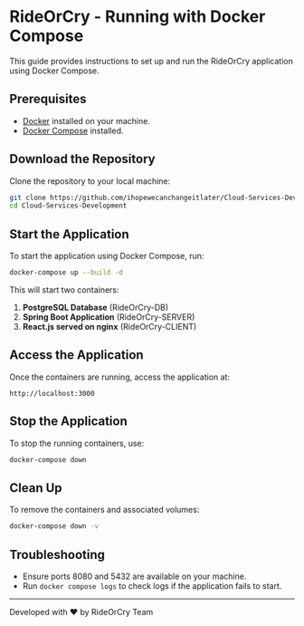 # RideOrCry - Running with Docker Compose

This guide provides instructions to set up and run the RideOrCry application using Docker Compose.

## Prerequisites
- [Docker](https://docs.docker.com/get-docker/) installed on your machine.
- [Docker Compose](https://docs.docker.com/compose/install/) installed.

## Download the Repository
Clone the repository to your local machine:
```sh
git clone https://github.com/ihopewecanchangeitlater/Cloud-Services-Development
cd Cloud-Services-Development
```

## Start the Application
To start the application using Docker Compose, run:
```sh
docker-compose up --build -d
```
This will start two containers:
1. **PostgreSQL Database** (RideOrCry-DB)
2. **Spring Boot Application** (RideOrCry-SERVER)
3. **React.js served on nginx** (RideOrCry-CLIENT)

## Access the Application
Once the containers are running, access the application at:
```
http://localhost:3000
```

## Stop the Application
To stop the running containers, use:
```sh
docker-compose down
```

## Clean Up
To remove the containers and associated volumes:
```sh
docker-compose down -v
```

## Troubleshooting
- Ensure ports 8080 and 5432 are available on your machine.
- Run `docker compose logs` to check logs if the application fails to start.

---
Developed with ❤️ by RideOrCry Team
